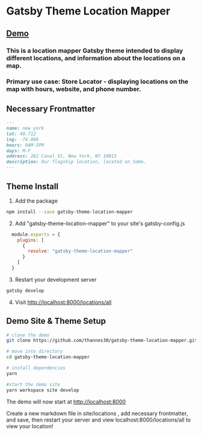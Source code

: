 # Gatsby Theme Location Mapper

## [Demo](https://thannes30.github.io/gatsby-theme-location-mapper/)

### This is a location mapper Gatsby theme intended to display different locations, and information about the locations on a map.

### Primary use case: Store Locator - displaying locations on the map with hours, website, and phone number.

## Necessary Frontmatter

```md
---
name: new york
lat: 40.712
lng: -74.006
hours: 9AM-5PM
days: M-F
address: 262 Canal St, New York, NY 10013
description: Our flagship location, located on SoHo.
---
```

## Theme Install
1. Add the package
```sh
npm install --save gatsby-theme-location-mapper
```
2. Add "gatsby-theme-location-mapper" to your site's gatsby-config.js
```js
  module.exports = {
    plugins: [
      {
        resolve: "gatsby-theme-location-mapper"
      }
    ]
  }
```
3. Restart your development server
```sh
gatsby develop
```
4. Visit [http://localhost:8000/locations/all](http://localhost:8000/locations/all)


## Demo Site & Theme Setup
```sh
# clone the demo
git clone https://github.com/thannes30/gatsby-theme-location-mapper.git
```
```sh
# move into directory
cd gatsby-theme-location-mapper
```
```sh
# install dependencies
yarn
```
```sh
#start the demo site
yarn workspace site develop
```

The demo will now start at [http://localhost:8000](http://localhost:8000)

Create a new markdown file in site/locations , add necessary frontmatter, and save, then restart your server and view localhost:8000/locations/all to view your location!
